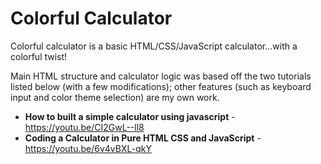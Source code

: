 # Colorful Calculator

Colorful calculator is a basic HTML/CSS/JavaScript calculator...with a colorful twist!

Main HTML structure and calculator logic was based off the two tutorials listed below (with a few modifications); other features (such as keyboard input and color theme selection) are my own work.

* **How to built a simple calculator using javascript** - https://youtu.be/CI2GwL--ll8
* **Coding a Calculator in Pure HTML CSS and JavaScript** - https://youtu.be/6v4vBXL-qkY
